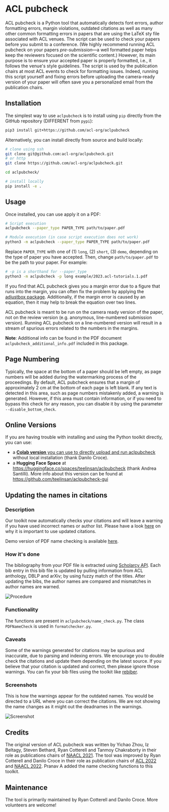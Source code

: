 # ACL pubcheck
ACL pubcheck is a Python tool that automatically detects font errors, author formatting errors, margin violations, outdated citations as well as many other common formatting errors in papers that are using the LaTeX sty file associated with ACL venues. The script can be used to check your papers before you submit to a conference. (We highly recommend running ACL pubcheck on your papers *pre-submission*&mdash;a well formatted paper helps keep the reviewers focused on the scientific content.) However, its main purpose is to ensure your accepted paper is properly formatted, i.e., it follows the venue's style guidelines. The script is used by the publication chairs at most ACL events to check for formatting issues. Indeed, running this script yourself and fixing errors before uploading the camera-ready version of your paper will often save you a personalized email from the publication chairs.

## Installation

The simplest way to use `aclpubcheck` is to install using `pip` directly from the GitHub repository (DIFFERENT from `pypi`):

```bash
pip3 install git+https://github.com/acl-org/aclpubcheck
```

Alternatively, you can install directly from source and build locally:
```bash
# clone using ssh
git clone git@github.com:acl-org/aclpubcheck.git
# or http
git clone https://github.com/acl-org/aclpubcheck.git

cd aclpubcheck/

# install locally
pip install -e .
```

## Usage

Once installed, you can use apply it on a PDF:

```bash
# Script execution
aclpubcheck --paper_type PAPER_TYPE path/to/paper.pdf

# Module execution (in case script execution does not work)
python3 -m aclpubcheck --paper_type PAPER_TYPE path/to/paper.pdf
```

Replace `PAPER_TYPE` with one of (1) `long`, (2) `short`, (3) `demo`, depending on the type of paper you have accepted. Then, change `path/to/paper.pdf` to be the path to your paper. For example:

```bash
# -p is a shorthand for --paper_type
python3 -m aclpubcheck -p long example/2023.acl-tutorials.1.pdf
```

If you find that ACL pubcheck gives you a margin error due to a figure that runs into the margin, you can often fix the problem by applying the [adjustbox package](https://ctan.org/pkg/adjustbox?lang=en). Additionally, if the margin error is caused by an equation, then it may help to break the equation over two lines.

ACL pubcheck is meant to be run on the camera ready version of the paper, not on the review version (e.g. anonymous, line-numbered submission version). Running ACL pubcheck on a line-numbered version will result in a stream of spurious errors related to the numbers in the margins.

**Note**: Additional info can be found in the PDF document ``aclpubcheck_additional_info.pdf`` included in this package.

## Page Numbering

Typically, the space at the bottom of a paper should be left empty, as page numbers will be added during the watermarking process of the proceedings. By default, ACL pubcheck ensures that a margin of approximately 2 cm at the bottom of each page is left blank. If any text is detected in this area, such as page numbers mistakenly added, a warning is generated. However, if this area must contain information, or if you need to bypass this check for any reason, you can disable it by using the parameter `--disable_bottom_check`.


## Online Versions 

If you are having trouble with installing and using the Python toolkit directly, you can use:
- a [**Colab version** you can use to directly upload and run aclpubcheck](https://colab.research.google.com/github/acl-org/aclpubcheck/blob/main/aclpubcheck_online.ipynb) without local installation (thank Danilo Croce).
- a **Hugging Face Space** at https://huggingface.co/spaces/teelinsan/aclpubcheck (thank Andrea Santilli). More info about this version can be found at https://github.com/teelinsan/aclpubcheck-gui

## Updating the names in citations

### Description

Our toolkit now automatically checks your citations and will leave a warning if you have used incorrect names or author list. Please have a look [here](https://2021.naacl.org/blog/name-change-procedure/) on why it is important to use updated citations.

Demo version of PDF name checking is available [here](https://pdf-name-change-checking.herokuapp.com/).

### How it's done

The bibilography from your PDF file is extracted using [Scholarcy API](https://ref.scholarcy.com/api/). Each bib entry in this bib file is updated by pulling information from ACL anthology, DBLP and arXiv; by using fuzzy match of the titles. After updating the bibs, the author names are compared and mismatches in author names are warned.

![Procedure](pdf_image.png)

### Functionality

The functions are present in `aclpubcheck/name_check.py`. The class `PDFNameCheck` is used in `formatchecker.py`.

### Caveats

Some of the warnings generated for citations may be spurious and inaccurate, due to parsing and indexing errors. We encourage you to double check the citations and update them depending on the latest source. If you believe that your citation is updated and correct, then please ignore those warnings. You can fix your bib files using the toolkit like [rebiber](https://github.com/yuchenlin/rebiber).

### Screenshots

This is how the warnings appear for the outdated names. You would be directed to a URL where you can correct the citations. We are not showing the name changes as it might out the deadnames in the warnings.

![Screenshot](screenshot.png)

## Credits
The original version of ACL pubcheck was written by Yichao Zhou, Iz Beltagy, Steven Bethard, Ryan Cotterell and Tanmoy Chakraborty in their role as publications chairs of [NAACL 2021](https://2021.naacl.org/organization/). The tool was improved by Ryan Cotterell and Danilo Croce in their role as publication chairs of [ACL 2022](https://www.2022.aclweb.org/organisers) and [NAACL 2022](https://2022.naacl.org/). Pranav A added the name checking functions to this toolkit.

## Maintenance 
The tool is primarily maintained by Ryan Cotterell and Danilo Croce. More volunteers are welcome!
